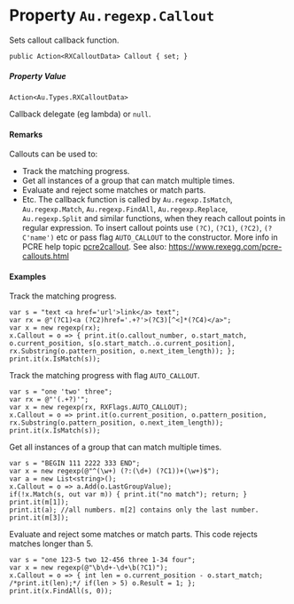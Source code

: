 # Property `Au.regexp.Callout`

Sets callout callback function.

```
public Action<RXCalloutData> Callout { set; }
```

##### Property Value

`Action<Au.Types.RXCalloutData>`

Callback delegate (eg lambda) or `null`.

#### Remarks

Callouts can be used to:

- Track the matching progress.
- Get all instances of a group that can match multiple times.
- Evaluate and reject some matches or match parts.
- Etc. The callback function is called by `Au.regexp.IsMatch`, `Au.regexp.Match`, `Au.regexp.FindAll`, `Au.regexp.Replace`, `Au.regexp.Split` and similar functions, when they reach callout points in regular expression. To insert callout points use `(?C)`, `(?C1)`, `(?C2)`, `(?C'name')` etc or pass flag `AUTO_CALLOUT` to the constructor. More info in PCRE help topic [pcre2callout](https://www.pcre.org/current/doc/html/pcre2callout.html). See also: https://www.rexegg.com/pcre-callouts.html

#### Examples

Track the matching progress.

```
var s = "text <a href='url'>link</a> text";
var rx = @"(?C1)<a (?C2)href='.+?'>(?C3)[^<]*(?C4)</a>";
var x = new regexp(rx);
x.Callout = o => { print.it(o.callout_number, o.start_match, o.current_position, s[o.start_match..o.current_position], rx.Substring(o.pattern_position, o.next_item_length)); };
print.it(x.IsMatch(s));
```

Track the matching progress with flag `AUTO_CALLOUT`.

```
var s = "one 'two' three";
var rx = @"'(.+?)'";
var x = new regexp(rx, RXFlags.AUTO_CALLOUT);
x.Callout = o => print.it(o.current_position, o.pattern_position, rx.Substring(o.pattern_position, o.next_item_length));
print.it(x.IsMatch(s));
```

Get all instances of a group that can match multiple times.

```
var s = "BEGIN 111 2222 333 END";
var x = new regexp(@"^(\w+) (?:(\d+) (?C1))+(\w+)$");
var a = new List<string>();
x.Callout = o => a.Add(o.LastGroupValue);
if(!x.Match(s, out var m)) { print.it("no match"); return; }
print.it(m[1]);
print.it(a); //all numbers. m[2] contains only the last number.
print.it(m[3]);
```

Evaluate and reject some matches or match parts. This code rejects matches longer than 5.

```
var s = "one 123-5 two 12-456 three 1-34 four";
var x = new regexp(@"\b\d+-\d+\b(?C1)");
x.Callout = o => { int len = o.current_position - o.start_match; /*print.it(len);*/ if(len > 5) o.Result = 1; };
print.it(x.FindAll(s, 0));
```